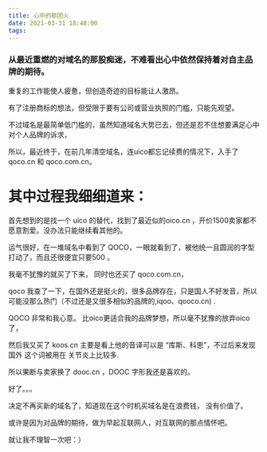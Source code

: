 ```yaml
---
title: 心中的那团火
date: 2021-03-31 18:48:00
tags:
---
```


### 从最近重燃的对域名的那股痴迷，不难看出心中依然保持着对自主品牌的期待。

重复的工作能使人疲惫，但创造奇迹的目标能让人激昂。

有了注册商标的想法，但受限于要有公司或营业执照的门槛，只能先观望。

不过域名是最简单低门槛的，虽然知道域名大势已去，但还是忍不住想要满足心中对个人品牌的诉求，

所以，最近终于，在前几年清空域名，连uico都忘记续费的情况下，入手了 qoco.cn 和 qoco.com.cn。

# 其中过程我细细道来：

首先想到的是找一个 uico 的替代，找到了最近似的oico.cn ，开价1500卖家都不愿意割爱。没办法只能继续看其他的。 

运气很好，在一堆域名中看到了 QOCO，一眼就看到了，被他统一且圆润的字型打动了，而且还很便宜只要500 。

我毫不犹豫的就买了下来， 同时也还买了 qoco.com.cn，

qoco 我查了一下，在国外还是挺火的，很多品牌存在，只是国人不好发音，所以可能没那么热门（不过还是又很多相似的品牌的,iqoo、qooco.cn) .

QOCO 非常和我心意。 比oico更适合我的品牌梦想，所以毫不犹豫的放弃oico了，

然后我又买了 koos.cn 主要是看上他的音译可以是 “库斯、科思”，不过后来发现国外 这个词被用在 关节炎上比较多.

所以果断与卖家换了 dooc.cn ，DOOC 字形我还是喜欢的。


好了。。。

决定不再买新的域名了，知道现在这个时机买域名是在浪费钱， 没有价值了。

或许是因为对品牌的期待，做为早起互联网人，对互联网的那点情怀吧。

就让我不理智一次吧：）

